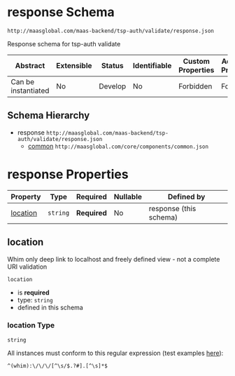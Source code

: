 # response Schema

```
http://maasglobal.com/maas-backend/tsp-auth/validate/response.json
```

Response schema for tsp-auth validate

| Abstract            | Extensible | Status  | Identifiable | Custom Properties | Additional Properties | Defined In                                                    |
| ------------------- | ---------- | ------- | ------------ | ----------------- | --------------------- | ------------------------------------------------------------- |
| Can be instantiated | No         | Develop | No           | Forbidden         | Forbidden             | [maas-backend/tsp-auth/validate/response.json](response.json) |

## Schema Hierarchy

- response `http://maasglobal.com/maas-backend/tsp-auth/validate/response.json`
  - [common](../../../core/components/common.md) `http://maasglobal.com/core/components/common.json`

# response Properties

| Property              | Type     | Required     | Nullable | Defined by             |
| --------------------- | -------- | ------------ | -------- | ---------------------- |
| [location](#location) | `string` | **Required** | No       | response (this schema) |

## location

Whim only deep link to localhost and freely defined view - not a complete URI validation

`location`

- is **required**
- type: `string`
- defined in this schema

### location Type

`string`

All instances must conform to this regular expression (test examples
[here](<https://regexr.com/?expression=%5E(whim)%3A%5C%2F%5C%2F%5C%2F%5B%5E%5Cs%2F%24.%3F%23%5D.%5B%5E%5Cs%5D*%24>)):

```regex
^(whim):\/\/\/[^\s/$.?#].[^\s]*$
```
